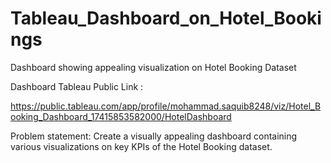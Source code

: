 # Tableau_Dashboard_on_Hotel_Bookings

Dashboard showing appealing visualization on Hotel Booking Dataset

Dashboard Tableau Public Link :

https://public.tableau.com/app/profile/mohammad.saquib8248/viz/Hotel_Booking_Dashboard_17415853582000/HotelDashboard

Problem statement: Create a visually appealing dashboard containing various visualizations on key KPIs of the Hotel Booking dataset.
